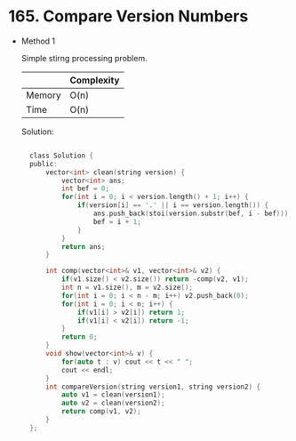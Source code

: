 # 165. Compare Version Numbers

- Method 1

  Simple stirng processing problem.

  |        | Complexity |
  | ------ | ---------- |
  | Memory | O(n)       |
  | Time   | O(n)       |

  Solution:

  ```h

    class Solution {
    public:
        vector<int> clean(string version) {
            vector<int> ans;
            int bef = 0;
            for(int i = 0; i < version.length() + 1; i++) {
                if(version[i] == '.' || i == version.length()) {
                    ans.push_back(stoi(version.substr(bef, i - bef)));
                    bef = i + 1;
                }
            }
            return ans;
        }

        int comp(vector<int>& v1, vector<int>& v2) {
            if(v1.size() < v2.size()) return -comp(v2, v1);
            int n = v1.size(), m = v2.size();
            for(int i = 0; i < n - m; i++) v2.push_back(0);
            for(int i = 0; i < n; i++) {
                if(v1[i] > v2[i]) return 1;
                if(v1[i] < v2[i]) return -1;
            }
            return 0;
        }
        void show(vector<int>& v) {
            for(auto t : v) cout << t << " ";
            cout << endl;
        }
        int compareVersion(string version1, string version2) {
            auto v1 = clean(version1);
            auto v2 = clean(version2);
            return comp(v1, v2);
        }
    };

  ```

<!-- - Method 2

    This is another method.

    | |   Complexity  |
    | ----------- | ----------- |
    |  Memory     | O(n) |
    |      Time       |  O(n) |


    Solution:

    ``` h



    ```

- Additional Knowledge:

    Here are some additional knowledge.



<br> -->
